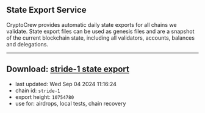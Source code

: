 ## State Export Service
CryptoCrew provides automatic daily state exports for all chains we validate. State export files can be used as genesis files and are a snapshot of the current blockchain state, including all validators, accounts, balances and delegations.

---
**Download: [stride-1 state export](https://dl-eu2.ccvalidators.com/SERVICE/stride/stride-1_export_10754780.json)**
---

- last updated: Wed Sep 04 2024 11:16:24
- chain id: `stride-1`
- export height: `10754780`
- use for: airdrops, local tests, chain recovery
